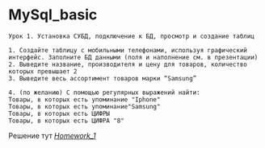 # MySql_basic

    Урок 1. Установка СУБД, подключение к БД, просмотр и создание таблиц
      
    1. Создайте таблицу с мобильными телефонами, используя графический интерфейс. Заполните БД данными (поля и наполнение см. в презентации)
    2. Выведите название, производителя и цену для товаров, количество которых превышает 2
    3. Выведите весь ассортимент товаров марки “Samsung”

    4. (по желанию) С помощью регулярных выражений найти:
    Товары, в которых есть упоминание "Iphone"
    Товары, в которых есть упоминание"Samsung"
    Товары, в которых есть ЦИФРЫ
    Товары, в которых есть ЦИФРА "8"
    
   Решение тут _[Homework_1](https://github.com/TiRastaMafia/MySql_basic/blob/main/Homework_1/Homework_1.sql)_

